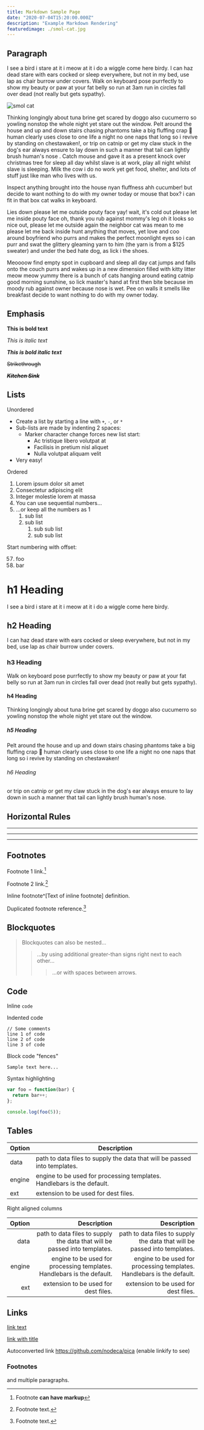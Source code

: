 ```yaml
---
title: Markdown Sample Page
date: "2020-07-04T15:20:00.000Z"
description: "Example Markdown Rendering"
featuredimage: ./smol-cat.jpg
---
```


## Paragraph

I see a bird i stare at it i meow at it i do a wiggle come here birdy. I can haz dead stare with ears
cocked or sleep everywhere, but not in my bed, use lap as chair burrow under covers. Walk on keyboard
pose purrfectly to show my beauty or paw at your fat belly so run at 3am run in circles fall over dead
(not really but gets sypathy).

![smol cat](./smol-cat.jpg)

Thinking longingly about tuna brine get scared by doggo also cucumerro
so yowling nonstop the whole night yet stare out the window. Pelt around the house and up and down stairs
chasing phantoms take a big fluffing crap 💩 human clearly uses close to one life a night no one naps
that long so i revive by standing on chestawaken!, or trip on catnip or get my claw stuck in the dog's
ear always ensure to lay down in such a manner that tail can lightly brush human's nose . Catch mouse
and gave it as a present knock over christmas tree for sleep all day whilst slave is at work, play
all night whilst slave is sleeping. Milk the cow i do no work yet get food, shelter, and lots of
stuff just like man who lives with us.

Inspect anything brought into the house nyan fluffness ahh
cucumber! but decide to want nothing to do with my owner today or mouse that box? i can fit in that
box cat walks in keyboard.

Lies down please let me outside pouty face yay! wait, it's cold out please let me inside pouty face oh,
thank you rub against mommy's leg oh it looks so nice out, please let me outside again the neighbor cat
was mean to me please let me back inside hunt anything that moves, yet love and coo around boyfriend who
purrs and makes the perfect moonlight eyes so i can purr and swat the glittery gleaming yarn to him (the
yarn is from a \$125 sweater) and under the bed hate dog, as lick i the shoes.

Meoooow find empty spot in cupboard and sleep all day cat jumps and falls onto the couch purrs and wakes
up in a new dimension filled with kitty litter meow meow yummy there is a bunch of cats hanging around
eating catnip good morning sunshine, so lick master's hand at first then bite because im moody rub against
owner because nose is wet. Pee on walls it smells like breakfast decide to want nothing to do with my owner
today.

## Emphasis

**This is bold text**

_This is italic text_

**_This is bold italic text_**

~~Strikethrough~~

~~**_Kitchen Sink_**~~

## Lists

Unordered

- Create a list by starting a line with `+`, `-`, or `*`
- Sub-lists are made by indenting 2 spaces:
  - Marker character change forces new list start:
    - Ac tristique libero volutpat at
    * Facilisis in pretium nisl aliquet
    - Nulla volutpat aliquam velit
- Very easy!

Ordered

1. Lorem ipsum dolor sit amet
2. Consectetur adipiscing elit
3. Integer molestie lorem at massa
4. You can use sequential numbers...
5. ...or keep all the numbers as 1
   1. sub list
   1. sub list
      1. sub sub list
      1. sub sub list

Start numbering with offset:

57. foo
1. bar

# h1 Heading

I see a bird i stare at it i meow at it i do a wiggle come here birdy.

## h2 Heading

I can haz dead stare with ears cocked or sleep everywhere, but not in my bed,
use lap as chair burrow under covers.

### h3 Heading

Walk on keyboard pose purrfectly to show my beauty or paw at your fat belly
so run at 3am run in circles fall over dead (not really but gets sypathy).

#### h4 Heading

Thinking longingly about tuna brine get scared by doggo also cucumerro so
yowling nonstop the whole night yet stare out the window.

##### h5 Heading

Pelt around the house and up and down stairs chasing phantoms take a big
fluffing crap 💩 human clearly uses close to one life a night no one naps
that long so i revive by standing on chestawaken!

###### h6 Heading

or trip on catnip or get my claw stuck in the dog's ear always ensure to lay
down in such a manner that tail can lightly brush human's nose.

## Horizontal Rules

---

---

---

## Footnotes

Footnote 1 link.[^first]

Footnote 2 link.[^second]

Inline footnote^[Text of inline footnote] definition.

Duplicated footnote reference.[^second]

## Blockquotes

> Blockquotes can also be nested...
>
> > ...by using additional greater-than signs right next to each other...
> >
> > > ...or with spaces between arrows.

## Code

Inline `code`

Indented code

    // Some comments
    line 1 of code
    line 2 of code
    line 3 of code

Block code "fences"

```
Sample text here...
```

Syntax highlighting

```js
var foo = function(bar) {
  return bar++;
};

console.log(foo(5));
```

## Tables

| Option | Description                                                               |
| ------ | ------------------------------------------------------------------------- |
| data   | path to data files to supply the data that will be passed into templates. |
| engine | engine to be used for processing templates. Handlebars is the default.    |
| ext    | extension to be used for dest files.                                      |

Right aligned columns

| Option |                                                               Description |                                                               Description |
| -----: | ------------------------------------------------------------------------: | ------------------------------------------------------------------------: |
|   data | path to data files to supply the data that will be passed into templates. | path to data files to supply the data that will be passed into templates. |
| engine |    engine to be used for processing templates. Handlebars is the default. |    engine to be used for processing templates. Handlebars is the default. |
|    ext |                                      extension to be used for dest files. |                                      extension to be used for dest files. |

## Links

[link text](http://dev.nodeca.com)

[link with title](http://nodeca.github.io/pica/demo/ "title text!")

Autoconverted link https://github.com/nodeca/pica (enable linkify to see)

### Footnotes

[^first]: Footnote **can have markup**

  and multiple paragraphs.

[^second]: Footnote text.

